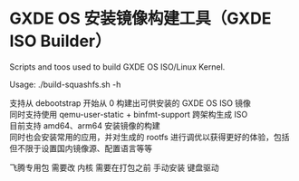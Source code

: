 # GXDE OS 安装镜像构建工具（GXDE ISO Builder）

Scripts and toos used to build GXDE OS ISO/Linux Kernel.  

Usage: ./build-squashfs.sh -h
  
支持从 debootstrap 开始从 0 构建出可供安装的 GXDE OS ISO 镜像  
同时支持使用 qemu-user-static + binfmt-support 跨架构生成 ISO  
目前支持 amd64、arm64 安装镜像的构建  
同时也会安装常用的应用，并对生成的 rootfs 进行调优以获得更好的体验，包括但不限于设置国内镜像源、配置语言等等  

飞腾专用包 需要改 内核 需要在打包之前 手动安装 键盘驱动